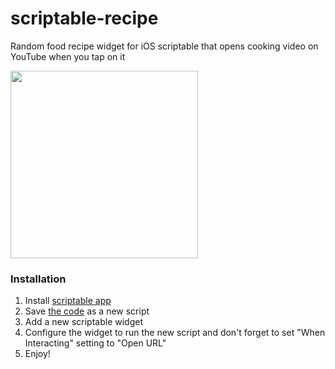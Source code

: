 # scriptable-recipe
Random food recipe widget for iOS scriptable that opens cooking video on YouTube when you tap on it

<img src="https://user-images.githubusercontent.com/12446468/108285025-31c8e700-717e-11eb-9d03-32fe258a902c.gif" width="300" />

### Installation

1. Install [scriptable app](https://apps.apple.com/us/app/scriptable/id1405459188)
2. Save [the code](https://github.com/shfrmn/scriptable-recipe/blob/main/food-recipe-widget.js) as a new script
3. Add a new scriptable widget
4. Configure the widget to run the new script and don't forget to set "When Interacting" setting to "Open URL" 
5. Enjoy!
